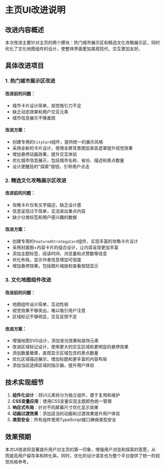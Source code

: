 # 主页UI改进说明

## 改进内容概述

本次改进主要针对主页的两个模块：热门城市展示区和精选文化攻略展示区，同时优化了文化地图组件的设计，使整体界面更加美观现代、交互更加友好。

## 具体改进项目

### 1. 热门城市展示区改进

#### 改进前的问题：
- 城市卡片设计简单，视觉吸引力不足
- 缺乏动态效果和用户交互元素
- 城市信息展示不够直观

#### 改进方案：
- 创建专用的`CityCard`组件，提供统一的展示风格
- 采用全新的卡片设计，使用全屏背景图加渐变遮罩提升视觉效果
- 增加悬停动画效果，提升交互体验
- 优化城市信息展示，包括城市名称、省份、描述和景点数量
- 设计更醒目的"探索"按钮，引导用户点击

### 2. 精选文化攻略展示区改进

#### 改进前的问题：
- 攻略卡片仅有文字描述，缺乏设计感
- 信息呈现过于简单，无法突出重点内容
- 缺少分类标签和用户感兴趣的数据

#### 改进方案：
- 创建专用的`FeaturedStrategyCard`组件，实现丰富的攻略卡片设计
- 采用封面图+内容卡片的组合设计，让内容呈现更加丰富
- 添加主题标签、阅读时间、浏览量和点赞数等信息
- 优化布局，显示作者信息增加可信度
- 增加悬停效果，包括图片缩放和查看按钮显示

### 3. 文化地图组件改进

#### 改进前的问题：
- 地图组件设计简单，互动性弱
- 视觉效果不够突出，难以吸引用户注意
- 区域标记不够明显，交互反馈不足

#### 改进方案：
- 增强地图SVG设计，添加发光效果和装饰元素
- 改进区域标记设计，使用更大的交互区域和更明显的悬停效果
- 添加数量徽章，直观显示区域包含的景点数量
- 优化区域描述展示，增加标题和更丰富的内容布局
- 添加当前选择区域的指示器，提升用户体验

## 技术实现细节

1. **组件化设计**：将UI元素拆分为独立组件，便于复用和维护
2. **CSS变量应用**：使用CSS变量实现主题颜色统一管理
3. **响应式布局**：针对不同屏幕尺寸优化显示效果
4. **动画过渡效果**：添加适当的动画和过渡效果提升用户体验
5. **类型安全**：所有组件使用TypeScript接口确保类型安全

## 效果预期

本次UI改进将显著提升用户对主页的第一印象，增强用户浏览和探索的意愿，从而提高用户留存率和转化率。同时，优化的设计语言也为整个平台提供了统一的视觉风格参考。 